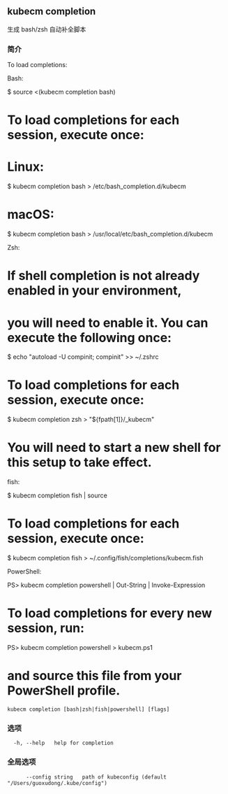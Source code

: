 ## kubecm completion

生成 bash/zsh 自动补全脚本

### 简介

To load completions:

Bash:

$ source <(kubecm completion bash)

# To load completions for each session, execute once:
# Linux:
$ kubecm completion bash > /etc/bash_completion.d/kubecm
# macOS:
$ kubecm completion bash > /usr/local/etc/bash_completion.d/kubecm

Zsh:

# If shell completion is not already enabled in your environment,
# you will need to enable it.  You can execute the following once:

$ echo "autoload -U compinit; compinit" >> ~/.zshrc

# To load completions for each session, execute once:
$ kubecm completion zsh > "${fpath[1]}/_kubecm"

# You will need to start a new shell for this setup to take effect.

fish:

$ kubecm completion fish | source

# To load completions for each session, execute once:
$ kubecm completion fish > ~/.config/fish/completions/kubecm.fish

PowerShell:

PS> kubecm completion powershell | Out-String | Invoke-Expression

# To load completions for every new session, run:
PS> kubecm completion powershell > kubecm.ps1
# and source this file from your PowerShell profile.


```
kubecm completion [bash|zsh|fish|powershell] [flags]
```

### 选项

```
  -h, --help   help for completion
```

### 全局选项

```
      --config string   path of kubeconfig (default "/Users/guoxudong/.kube/config")
```

